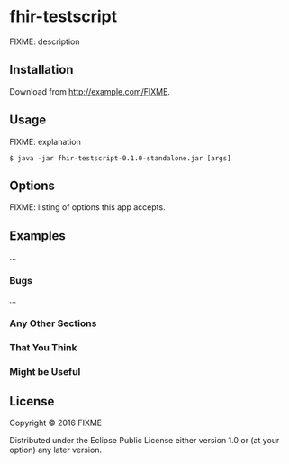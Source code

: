# fhir-testscript

FIXME: description

## Installation

Download from http://example.com/FIXME.

## Usage

FIXME: explanation

    $ java -jar fhir-testscript-0.1.0-standalone.jar [args]

## Options

FIXME: listing of options this app accepts.

## Examples

...

### Bugs

...

### Any Other Sections
### That You Think
### Might be Useful

## License

Copyright © 2016 FIXME

Distributed under the Eclipse Public License either version 1.0 or (at
your option) any later version.
